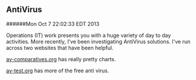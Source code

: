 AntiVirus
---------
######Mon Oct  7 22:02:33 EDT 2013

Operations (IT) work presents you with a huge variety of day to day activities. More recently, I've been investigating AntiVirus solutions. I've run across two websites that have been helpful.

[av-comparatives.org](http://chart.av-comparatives.org/chart1.php) has really pretty charts.

[av-test.org](http://www.av-test.org/en/tests/home-user/windows-7/julaug-2013/) has more of the free anti virus.
